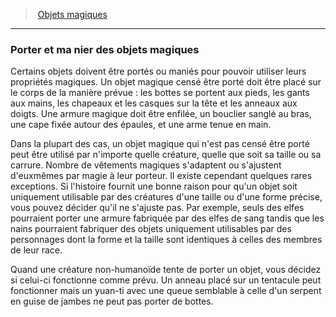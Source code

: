﻿---
!GenericItem
Id: magicitems_hd.md#porter-et-ma-nier-des-objets-magiques
ParentLink: magicitems_hd.md#objets-magiques
Name: Porter et ma nier des objets magiques
ParentName: Objets magiques
NameLevel: 3
Attributes: {}
---
> [Objets magiques](hd_magicitems.md)

---

### Porter et ma nier des objets magiques

Certains objets doivent être portés ou maniés pour pouvoir utiliser leurs propriétés magiques. Un objet magique censé être porté doit être placé sur le corps de la manière prévue : les bottes se portent aux pieds, les gants aux mains, les chapeaux et les casques sur la tête et les anneaux aux doigts. Une armure magique doit être enfilée, un bouclier sanglé au bras, une cape fixée autour des épaules, et une arme tenue en main.

Dans la plupart des cas, un objet magique qui n'est pas censé être porté peut être utilisé par n'importe quelle créature, quelle que soit sa taille ou sa carrure. Nombre de vêtements magiques s'adaptent ou s'ajustent d'euxmêmes par magie à leur porteur. Il existe cependant quelques rares exceptions. Si l'histoire fournit une bonne raison pour qu'un objet soit uniquement utilisable par des créatures d'une taille ou d'une forme précise, vous pouvez décider qu'il ne s'ajuste pas. Par exemple, seuls des elfes pourraient porter une armure fabriquée par des elfes de sang tandis que les nains pourraient fabriquer des objets uniquement utilisables par des personnages dont la forme et la taille sont identiques à celles des membres de leur race.

Quand une créature non-humanoïde tente de porter un objet, vous décidez si celui-ci fonctionne comme prévu. Un anneau placé sur un tentacule peut fonctionner mais un yuan-ti avec une queue semblable à celle d'un serpent en guise de jambes ne peut pas porter de bottes.

